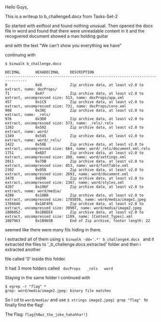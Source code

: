Hello Guys,

This is a writeup to b_challenge4.docx from Tasks-Set-2

So started with exiftool and found nothing unusual. Then opened the docx file in word and found that there were unreadable content in it and the recogvered document showed a man holding guitar 

and with the text "We can't show you everything we have"

continuing with 
``` 
$ binwalk b_challenge.docx 

DECIMAL       HEXADECIMAL     DESCRIPTION
--------------------------------------------------------------------------------
0             0x0             Zip archive data, at least v2.0 to extract, name: docProps/
71            0x47            Zip archive data, at least v2.0 to extract, uncompressed size: 513, name: docProps/app.xml
457           0x1C9           Zip archive data, at least v2.0 to extract, uncompressed size: 731, name: docProps/core.xml
908           0x38C           Zip archive data, at least v2.0 to extract, name: _rels/
976           0x3D0           Zip archive data, at least v2.0 to extract, uncompressed size: 573, name: _rels/.rels
1282          0x502           Zip archive data, at least v2.0 to extract, name: word/
1349          0x545           Zip archive data, at least v2.0 to extract, name: word/_rels/
1422          0x58E           Zip archive data, at least v2.0 to extract, uncompressed size: 664, name: word/_rels/document.xml.rels
1751          0x6D7           Zip archive data, at least v2.0 to extract, uncompressed size: 208, name: word/settings.xml
2011          0x7DB           Zip archive data, at least v2.0 to extract, uncompressed size: 853, name: word/fontTable.xml
2392          0x958           Zip archive data, at least v2.0 to extract, uncompressed size: 2693, name: word/document.xml
3478          0xD96           Zip archive data, at least v2.0 to extract, uncompressed size: 2387, name: word/styles.xml
4207          0x106F          Zip archive data, at least v2.0 to extract, name: word/media/
4280          0x10B8          Zip archive data, at least v2.0 to extract, uncompressed size: 1785856, name: word/media/image1.jpeg
1766646       0x1AF4F6        Zip archive data, at least v2.0 to extract, uncompressed size: 39907, name: word/media/image2.jpeg
1806052       0x1B8EE4        Zip archive data, at least v2.0 to extract, uncompressed size: 1189, name: [Content_Types].xml
1807963       0x1B965B        End of Zip archive, footer length: 22
```

seemed like there were many fils hiding in there.


I extracted all of them using ```$ binwalk -dd='.*' b_challenge4.docx ``` and it extracted the files to '_b_challenge.docx.extracted' folder and then i extracted another

file called '0' inside this folder.

It had 3 more folders called ``` docProps   _rels   word```

Staying in the same folder I continued with 
```
$ egrep -r "flag" *
grep: word/media/image2.jpeg: binary file matches
```
So I cd to ```word/media/``` and use ```$ strings image2.jpeg| grep "flag" ``` to finally find the flag!

The Flag: ```flag{h0wz_the_joke_hahahha!!}```
